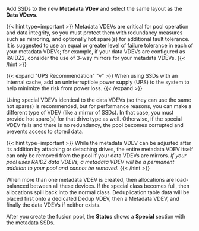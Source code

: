&NewLine;

Add SSDs to the new **Metadata VDev** and select the same layout as the **Data VDevs**.

{{< hint type=important >}}
Metadata VDEVs are critical for pool operation and data integrity, so you must protect them with redundancy measures such as mirroring, and optionally hot spare(s) for additional fault tolerance. It is suggested to use an equal or greater level of failure tolerance in each of your metadata VDEVs; for example, if your data VDEVs are configured as RAIDZ2, consider the use of 3-way mirrors for your metadata VDEVs.
{{< /hint >}}

{{< expand "UPS Recommendation" "v" >}}
When using SSDs with an internal cache, add an uninterruptible power supply (UPS) to the system to help minimize the risk from power loss.
{{< /expand >}}

Using special VDEVs identical to the data VDEVs (so they can use the same hot spares) is recommended, but for performance reasons, you can make a different type of VDEV (like a mirror of SSDs).
In that case, you must provide hot spare(s) for that drive type as well. Otherwise, if the special VDEV fails and there is no redundancy, the pool becomes corrupted and prevents access to stored data.

{{< hint type=important >}}
While the metadata VDEV can be adjusted after its addition by attaching or detaching drives, the entire metadata VDEV itself can only be removed from the pool if your data VDEVs are mirrors. *If your pool uses RAIDZ data VDEVs, a metadata VDEV will be a permanent addition to your pool and cannot be removed.*
{{< /hint >}}

When more than one metadata VDEV is created, then allocations are load-balanced between all these devices.
If the special class becomes full, then allocations spill back into the normal class.
Deduplication table data will be placed first onto a dedicated Dedup VDEV, then a Metadata VDEV, and finally the data VDEVs if neither exists.

After you create the fusion pool, the **Status** shows a **Special** section with the metadata SSDs.
